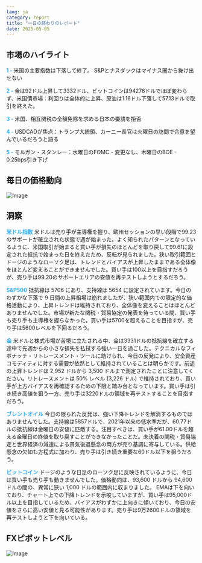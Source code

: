 ```yaml
---
lang: ja
category: report
title: "一日の終わりのレポート"
date: 2025-05-05
---
```



<h2>市場のハイライト</h2>
<strong style="color: #2caef7;">1 - </strong> 米国の主要指数は下落して終了。 S&Pとナスダックはマイナス圏から抜け出せない

<strong style="color: #2caef7;">2 - </strong> 金は92ドル上昇して3332ドル、ビットコインは94276ドルでほぼ変わらず、米国債市場：利回りは全体的に上昇、原油は1.16ドル下落して57.13ドルで取引を終えた。

<strong style="color: #2caef7;">3 - </strong> 米国、相互関税の全額免除を求める日本の要請を拒否

<strong style="color: #2caef7;">4 - </strong> USDCADが焦点：トランプ大統領、カーニー長官は火曜日の訪問で合意を望んでいるだろうと語る

<strong style="color: #2caef7;">5 - </strong> モルガン・スタンレー：水曜日のFOMC - 変更なし、木曜日のBOE - 0.25bps引き下げ



<h2>毎日の価格動向</h2>
<img src="https://markleighedu.github.io/img/May-2025/05-May-2025/price.jpg" alt="Image"/>

<h2>洞察</h2>
<strong style="color: #2caef7;">米ドル指数</strong> 米ドルは売り手が主導権を握り、欧州セッションの早い段階で99.23のサポートが確立された状態で週が始まった。よく知られたパターンとなっているように、米国取引が始まると買い手が損失のほとんどを取り戻して99.61に設定された抵抗で始まった日を終えたため、反転が見られました。狭い取引範囲とドージのようなローソク足は、トレンドとバイアスが上昇したままである全体像をほとんど変えることができませんでした。買い手は100以上を目指すだろうが、売り手は99.20のサポートエリアの安値を再テストしようとするだろう。

<strong style="color: #2caef7;">S&P500</strong> 抵抗線は 5706 にあり、支持線は 5654 に設定されています。今日のわずかな下落で 9 日間の上昇相場は崩れましたが、狭い範囲内での限定的な価格活動により、上昇トレンドは維持されており、全体像を変えることはほとんどありませんでした。市場が新たな関税・貿易協定の発表を待っている間、買い手も売り手も主導権を握らなかった。買い手は5700を超えることを目指すが、売り手は5600レベルを下回るだろう。

<strong style="color: #2caef7;">金</strong> 米ドルと株式市場が苦境に立たされる中、金は3331ドルの抵抗線を確立する途中で先週からの小さな損失を払拭する強い一日を過ごした。テクニカルなフィボナッチ・リトレースメント・ツールに助けられ、今日の反発により、安全資産コモディティに対する需要が依然として維持されていることは明らかです。前述の上昇トレンドは 2,952 ドルから 3,500 ドルまで測定されたことに注意してください。リトレースメントは 50% レベル (3,226 ドル) で維持されており、買い手が上方バイアスを再確認するための下限と踏み台となっています。買い手は引き続き高値を狙う一方、売り手は3220ドルの領域を再テストすることを目指すだろう。 

<strong style="color: #2caef7;">ブレントオイル</strong> 今日の限られた反発は、強い下降トレンドを解消するものではありませんでした。支持線は5857ドルで、2021年以来の低水準だが、60.77ドルの抵抗線は金曜日の安値に匹敵する。注目すべきは、買い手が61.00ドルを超える金曜日の終値を取り戻すことができなかったことだ。未決着の関税・貿易協定と世界経済の減速による景気後退懸念の両方が売り基調に寄与している。供給懸念の欠如も方程式に加わり、売り手は引き続き重要な60ドル以下を狙うだろう。 

<strong style="color: #2caef7;">ビットコイン</strong> ドージのような日足のローソク足に反映されているように、今日は買い手も売り手も動きませんでした。価格動向は、93,600 ドルから 94,600 ドルの間の、異常に狭い 1,000 ドルの範囲内に収まりました。 EMAは下を向いており、チャート上での下降トレンドを示唆していますが、買い手は95,000ドル以上を目指しているため、バイアスがわずかに上向きに傾いており、今日の安値をさらに高い安値と見る可能性があります。売り手は9万2600ドルの領域を再テストしようと下を向いている。



<h2>FXピボットレベル</h2>
<img src="https://markleighedu.github.io/img/May-2025/05-May-2025/pivot.jpg" alt="Image"/>
